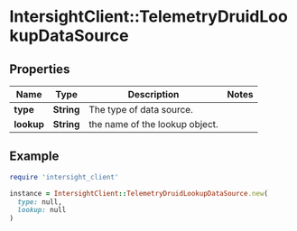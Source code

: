 # IntersightClient::TelemetryDruidLookupDataSource

## Properties

| Name | Type | Description | Notes |
| ---- | ---- | ----------- | ----- |
| **type** | **String** | The type of data source. |  |
| **lookup** | **String** | the name of the lookup object. |  |

## Example

```ruby
require 'intersight_client'

instance = IntersightClient::TelemetryDruidLookupDataSource.new(
  type: null,
  lookup: null
)
```


